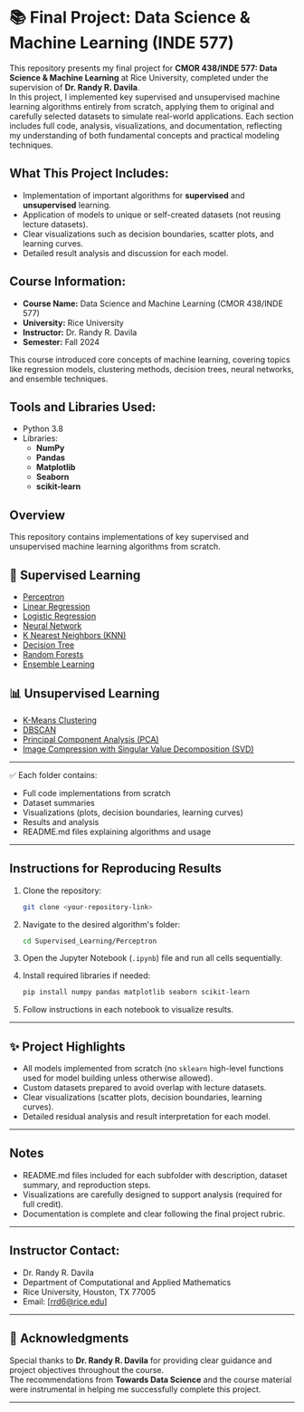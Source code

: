 # 📚 Final Project: Data Science & Machine Learning (INDE 577)

This repository presents my final project for **CMOR 438/INDE 577: Data Science & Machine Learning** at Rice University, completed under the supervision of **Dr. Randy R. Davila**.  
In this project, I implemented key supervised and unsupervised machine learning algorithms entirely from scratch, applying them to original and carefully selected datasets to simulate real-world applications.
Each section includes full code, analysis, visualizations, and documentation, reflecting my understanding of both fundamental concepts and practical modeling techniques.

## What This Project Includes:
- Implementation of important algorithms for **supervised** and **unsupervised** learning.
- Application of models to unique or self-created datasets (not reusing lecture datasets).
- Clear visualizations such as decision boundaries, scatter plots, and learning curves.
- Detailed result analysis and discussion for each model.

## Course Information:
- **Course Name:** Data Science and Machine Learning (CMOR 438/INDE 577)
- **University:** Rice University
- **Instructor:** Dr. Randy R. Davila  
- **Semester:** Fall 2024

This course introduced core concepts of machine learning, covering topics like regression models, clustering methods, decision trees, neural networks, and ensemble techniques.

## Tools and Libraries Used:
- Python 3.8
- Libraries:  
  - **NumPy**  
  - **Pandas**  
  - **Matplotlib**  
  - **Seaborn**  
  - **scikit-learn**

## Overview

This repository contains implementations of key supervised and unsupervised machine learning algorithms from scratch.

## 🧠 Supervised Learning

- [Perceptron](https://github.com/beyzaispiir/ML_Algorithms_From_Scratch/tree/main/Supervised_Learning/Perceptron)
- [Linear Regression](https://github.com/beyzaispiir/ML_Algorithms_From_Scratch/tree/main/Supervised_Learning/Linear%20Regression)
- [Logistic Regression](https://github.com/beyzaispiir/ML_Algorithms_From_Scratch/tree/main/Supervised_Learning/Logistic%20Regression)
- [Neural Network](https://github.com/beyzaispiir/ML_Algorithms_From_Scratch/tree/main/Supervised_Learning/Neural%20Network)
- [K Nearest Neighbors (KNN)](https://github.com/beyzaispiir/ML_Algorithms_From_Scratch/tree/main/Supervised_Learning/KNN)
- [Decision Tree](https://github.com/beyzaispiir/ML_Algorithms_From_Scratch/tree/main/Supervised_Learning/Decision%20Tree)
- [Random Forests](https://github.com/beyzaispiir/ML_Algorithms_From_Scratch/tree/main/Supervised_Learning/Random%20Forests)
- [Ensemble Learning](https://github.com/beyzaispiir/ML_Algorithms_From_Scratch/tree/main/Supervised_Learning/Ensemble%20Learning)

## 📊 Unsupervised Learning

- [K-Means Clustering](https://github.com/beyzaispiir/ML_Algorithms_From_Scratch/tree/main/Unupervised_Learning/K-Means%20Clustering)
- [DBSCAN](https://github.com/beyzaispiir/ML_Algorithms_From_Scratch/tree/main/Unupervised_Learning/DBSCAN)
- [Principal Component Analysis (PCA)](https://github.com/beyzaispiir/ML_Algorithms_From_Scratch/tree/main/Unupervised_Learning/%20Principal%20Component%20Analysis)
- [Image Compression with Singular Value Decomposition (SVD)](https://github.com/beyzaispiir/ML_Algorithms_From_Scratch/tree/main/Unupervised_Learning/Image%20Compression%20with%20the%20Singular%20Value%20Decomposition%20(SVD))

---

✅ Each folder contains:
- Full code implementations from scratch
- Dataset summaries
- Visualizations (plots, decision boundaries, learning curves)
- Results and analysis
- README.md files explaining algorithms and usage

---


## Instructions for Reproducing Results

1. Clone the repository:
    ```bash
    git clone <your-repository-link>
    ```

2. Navigate to the desired algorithm's folder:
    ```bash
    cd Supervised_Learning/Perceptron
    ```

3. Open the Jupyter Notebook (`.ipynb`) file and run all cells sequentially.

4. Install required libraries if needed:
    ```bash
    pip install numpy pandas matplotlib seaborn scikit-learn
    ```

5. Follow instructions in each notebook to visualize results.

---

## ✨ Project Highlights
- All models implemented from scratch (no `sklearn` high-level functions used for model building unless otherwise allowed).
- Custom datasets prepared to avoid overlap with lecture datasets.
- Clear visualizations (scatter plots, decision boundaries, learning curves).
- Detailed residual analysis and result interpretation for each model.

---

## Notes
- README.md files included for each subfolder with description, dataset summary, and reproduction steps.
- Visualizations are carefully designed to support analysis (required for full credit).
- Documentation is complete and clear following the final project rubric.

---
## Instructor Contact:
- Dr. Randy R. Davila
- Department of Computational and Applied Mathematics
- Rice University, Houston, TX 77005
- Email: [rrd6@rice.edu]
---
## 📜 Acknowledgments

Special thanks to **Dr. Randy R. Davila** for providing clear guidance and project objectives throughout the course.  
The recommendations from **Towards Data Science** and the course material were instrumental in helping me successfully complete this project.

---

